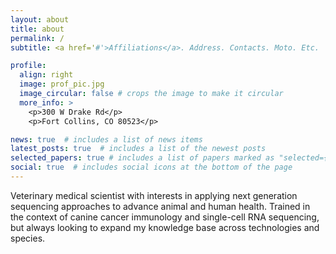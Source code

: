 ```yaml
---
layout: about
title: about
permalink: /
subtitle: <a href='#'>Affiliations</a>. Address. Contacts. Moto. Etc.

profile:
  align: right
  image: prof_pic.jpg
  image_circular: false # crops the image to make it circular
  more_info: >
    <p>300 W Drake Rd</p>
    <p>Fort Collins, CO 80523</p>

news: true  # includes a list of news items
latest_posts: true  # includes a list of the newest posts
selected_papers: true # includes a list of papers marked as "selected={true}"
social: true  # includes social icons at the bottom of the page
---
```


Veterinary medical scientist with interests in applying next generation sequencing approaches to advance animal and human health. Trained in the context of canine cancer immunology and single-cell RNA sequencing, but always looking to expand my knowledge base across technologies and species. 
